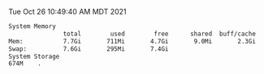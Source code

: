 Tue Oct 26 10:49:40 AM MDT 2021
```bash
System Memory
               total        used        free      shared  buff/cache   available
Mem:           7.7Gi       711Mi       4.7Gi       9.0Mi       2.3Gi       6.7Gi
Swap:          7.6Gi       295Mi       7.4Gi
System Storage
674M	.
```

